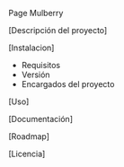 Page Mulberry

[Descripción del proyecto]

[Instalacion]
- Requisitos
- Versión
- Encargados del proyecto

[Uso]

[Documentación]

[Roadmap]

[Licencia]
